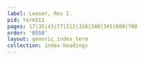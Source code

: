 ```yaml
---
label: Leeser, Rev I.
pid: term511
pages: 17|35|43|77|212|310|340|345|608|700
order: '0558'
layout: generic_index_term
collection: index-headings
---
```

